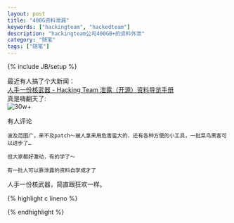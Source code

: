 ```yaml
---
layout: post
title: "400G资料泄漏"
keywords: ["hackingteam", "hackedteam"]
description: "hackingteam公司400GB+的资料外泄"
category: "随笔"
tags: ["随笔"]
---
```

{% include JB/setup %}

最近有人搞了个大新闻：  
[人手一份核武器 - Hacking Team 泄露（开源）资料导览手册](http://drops.wooyun.org/news/6977)  
真是嗨翻天了:  
![30w+](http://pic4.zhimg.com/01fa3b6164daa608b51ea15b9db6c2f3_b.jpg)  
  
  
有人评论  
```
波及范围广，来不及patch～被人拿来用危害蛮大的，还有各种方便的小工具，一批菜鸟黑客可以进步了…  

但大家都好激动，有的学了～  
```

```
有一批人可以靠泄露的资料自学成才了
```

人手一份核武器，简直跟狂欢一样。

{% highlight c lineno %}

{% endhighlight %}
